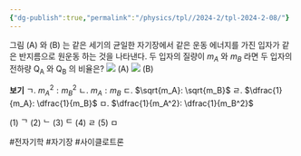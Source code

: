 ```yaml
---
{"dg-publish":true,"permalink":"/physics/tpl//2024-2/tpl-2024-2-08/"}
---
```


그림 $(\mathrm{A})$ 와 $(\mathrm{B})$ 는 같은 세기의 균일한 자기장에서 같은 운동 에너지를 가진 입자가 같은 반지름으로 원운동 하는 것을 나타낸다. 두 입자의 질량이 $m_{A}$ 와 $m_{B}$ 라면 두 입자의 전하량 $\mathrm{Q}_{\mathrm{A}}$ 와 $\mathrm{Q}_{\mathrm{B}}$ 의 비율은?
![](https://cdn.mathpix.com/cropped/2025_05_26_b6c88c9db9e5797c4395g-4.jpg?height=396&width=396&top_left_y=620&top_left_x=1375)
(A)
![](https://cdn.mathpix.com/cropped/2025_05_26_b6c88c9db9e5797c4395g-4.jpg?height=392&width=396&top_left_y=622&top_left_x=1865)
(B)



**보기**
ㄱ. $m_A^2: m_B^2$
ㄴ. $m_A: m_B$
ㄷ. $\sqrt{m_A}: \sqrt{m_B}$
ㄹ. $\dfrac{1}{m_A}: \dfrac{1}{m_B}$
ㅁ. $\dfrac{1}{m_A^2}: \dfrac{1}{m_B^2}$

(1) ᄀ
(2) ᄂ
(3) ᄃ
(4) ㄹ
(5) ㅁ

#전자기학 #자기장 #사이클로트론